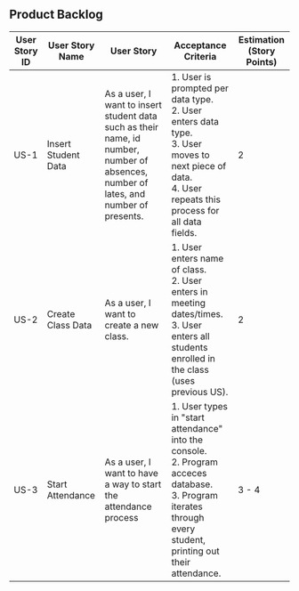 ## Product Backlog

| User Story ID | User Story Name | User Story | Acceptance Criteria | Estimation (Story Points) |
|--------------|-----------|--------|-------------|--------------------------------|
| US-1 | Insert Student Data | As a user, I want to insert student data such as their name, id number, number of absences, number of lates, and number of presents. | 1. User is prompted per data type. <br/> 2. User enters data type.<br/> 3. User moves to next piece of data. <br/>4. User repeats this process for all data fields. | 2 |
| US-2 | Create Class Data | As a user, I want to create a new class. | 1. User enters name of class. <br/>2. User enters in meeting dates/times. <br/>3. User enters all students enrolled in the class (uses previous US). | 2 |
| US-3 | Start Attendance | As a user, I want to have a way to start the attendance process | 1. User types in "start attendance" into the console. <br/>2. Program acceces database. <br/>3. Program iterates through every student, printing out their attendance. | 3 - 4 |
